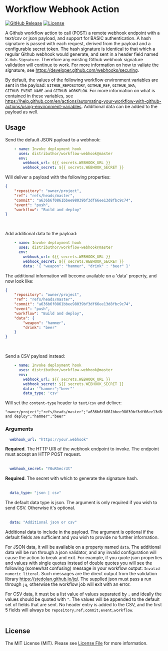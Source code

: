 # Workflow Webhook Action

[![GitHub Release][ico-release]][link-github-release]
[![License][ico-license]](LICENSE)

A Github workflow action to call (POST) a remote webhook endpoint with a text/csv 
or json payload, and support for BASIC authentication. A hash signature is passed 
with each request, derived from the payload and a configurable secret token. The 
hash signature is identical to that which a regular Github webhook would generate, 
and sent in a header field named `X-Hub-Signature`. Therefore any existing Github 
webhook signature validation will continue to work. For more information on how to 
valiate the signature, see <https://developer.github.com/webhooks/securing>.

By default, the values of the following workflow environment variables are sent in 
the payload: `GITHUB_REPOSITORY`, `GITHUB_REF`, `GITHUB_SHA`, `GITHUB_EVENT_NAME` 
and `GITHUB_WORKFLOW`. For more information on what is contained in these variables, 
see <https://help.github.com/en/actions/automating-your-workflow-with-github-actions/using-environment-variables>. 
Additional data can be added to the payload as well.


## Usage

Send the default JSON payload to a webhook:

```yml
    - name: Invoke deployment hook
      uses: distributhor/workflow-webhook@master
      env:
        webhook_url: ${{ secrets.WEBHOOK_URL }}
        webhook_secret: ${{ secrets.WEBHOOK_SECRET }}
```

Will deliver a payload with the following properties:

```json
{
    "repository": "owner/project",
    "ref": "refs/heads/master",
    "commit": "a636b6f0861bbee98039bf3df66ee13d8fbc9c74",
    "event": "push",
    "workflow": "Build and deploy"
}
```
<br/>

Add additional data to the payload:

```yml
    - name: Invoke deployment hook
      uses: distributhor/workflow-webhook@master
      env:
        webhook_url: ${{ secrets.WEBHOOK_URL }}
        webhook_secret: ${{ secrets.WEBHOOK_SECRET }}
        data: '{ "weapon": "hammer", "drink" : "beer" }'
```

The additional information will become available on a 'data' property,
and now look like:

```json
{
    "repository": "owner/project",
    "ref": "refs/heads/master",
    "commit": "a636b6f0861bbee98039bf3df66ee13d8fbc9c74",
    "event": "push",
    "workflow": "Build and deploy",
    "data": {
        "weapon": "hammer",
        "drink": "beer"
    }
}
```
<br/>

Send a CSV payload instead:

```yml
    - name: Invoke deployment hook
      uses: distributhor/workflow-webhook@master
      env:
        webhook_url: ${{ secrets.WEBHOOK_URL }}
        webhook_secret: ${{ secrets.WEBHOOK_SECRET }}
        data: '"hammer";"beer"'
        data_type: 'csv'
```

Will set the `content-type` header to `text/csv` and deliver:

```csv
"owner/project";"refs/heads/master";"a636b6f0861bbee98039bf3df66ee13d8fbc9c74";"push";"Build and deploy";"hammer";"beer"
```


### Arguments

```yml 
  webhook_url: "https://your.webhook"
```

**Required**. The HTTP URI of the webhook endpoint to invoke. The endpoint must accept 
an HTTP POST request. <br/><br/>


```yml 
  webhook_secret: "Y0uR5ecr3t"
```

**Required**. The secret with which to generate the signature hash. <br/><br/>

```yml 
  data_type: "json | csv"
```

The default data type is json. The argument is only required if you wish to send CSV. 
Otherwise it's optional. <br/><br/>

```yml 
  data: "Additional json or csv"
```

Additional data to include in the payload. The argument is optional if the default 
fields are sufficient and you wish to provide no further information.

For JSON data, it will be available on a property named `data`. The additional data 
will be run through a json validator, and any invalid configuration will cause the
action to break and exit. For example, if you quote json properties and values with 
single quotes instead of double quotes you will see the following (somewhat confusing) 
message in your workflow output: `Invalid numeric literal`. Such messages are the direct 
output from the validation library <https://stedolan.github.io/jq/>. The supplied json 
must pass a run through `jq`, otherwise the workflow job will exit with an error.

For CSV data, it must be a list value of values separated by `;` and ideally the values 
should be quoted with `"`. The values will be appended to the default set of fields that 
are sent. No header entry is added to the CSV, and the first 5 fields will always be 
`repository;ref;commit;event;workflow`. <br/><br/>


## License

The MIT License (MIT). Please see [License File](LICENSE) for more information.

[ico-release]: https://img.shields.io/github/tag/distributhor/webhook-action.svg
[ico-license]: https://img.shields.io/badge/license-MIT-brightgreen.svg
[link-github-release]: https://github.com/distributhor/workflow-webhook/releases